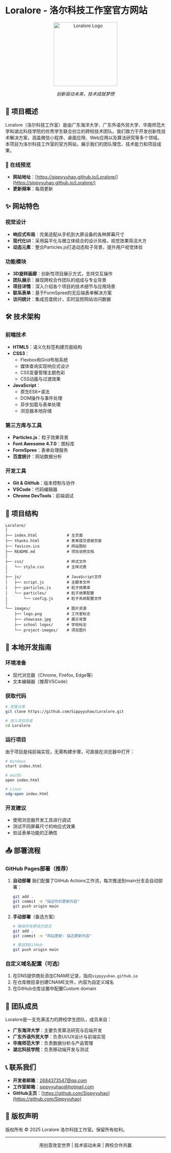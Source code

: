 # Loralore - 洛尔科技工作室官方网站

<div align="center">
  <img src="./images/logo.png" alt="Loralore Logo" width="200">
  <p><em>创新驱动未来，技术成就梦想</em></p>
</div>

## 📌 项目概述

Loralore（洛尔科技工作室）是由广东海洋大学、广东外语外贸大学、华南师范大学和湖北科技学院的优秀学生联合创立的跨校技术团队。我们致力于开发创新性技术解决方案，涵盖微信小程序、桌面应用、Web应用以及算法研究等多个领域。本项目为洛尔科技工作室的官方网站，展示我们的团队理念、技术能力和项目成果。

### 🔗 在线预览

- **网站地址**：[https://sippyyuhao.github.io/Loralore/](https://sippyyuhao.github.io/Loralore/)
- **更新频率**：每周更新

## ✨ 网站特色

### 视觉设计
- **响应式布局**：完美适配从手机到大屏设备的各种屏幕尺寸
- **现代化UI**：采用扁平化与微立体结合的设计风格，视觉效果简洁大方
- **动态元素**：整合Particles.js打造动态粒子背景，提升用户视觉体验

### 功能模块
- **3D旋转画廊**：创新性项目展示方式，支持交互操作
- **团队展示**：展现跨校合作团队的组成与专业背景
- **项目详情**：深入介绍各个项目的技术细节与应用场景
- **联系表单**：基于FormSpree的无后端表单解决方案
- **访问统计**：集成百度统计，实时监控网站访问数据

## 🛠️ 技术架构

### 前端技术
- **HTML5**：语义化标签构建页面结构
- **CSS3**：
  - Flexbox和Grid布局系统
  - 媒体查询实现响应式设计
  - CSS变量管理主题色彩
  - CSS动画与过渡效果
- **JavaScript**：
  - 原生ES6+语法
  - DOM操作与事件处理
  - 异步加载与表单处理
  - 浏览器本地存储

### 第三方库与工具
- **Particles.js**：粒子效果背景
- **Font Awesome 4.7.0**：图标库
- **FormSpree**：表单处理服务
- **百度统计**：网站数据分析

### 开发工具
- **Git & GitHub**：版本控制与协作
- **VSCode**：代码编辑器
- **Chrome DevTools**：前端调试

## 📂 项目结构

```
Loralore/
│
├── index.html             # 主页面
├── thanks.html            # 表单提交感谢页面
├── favicon.ico            # 网站图标
├── README.md              # 项目说明文档
│
├── css/                   # 样式文件
│   └── style.css          # 主样式表
│
├── js/                    # JavaScript文件
│   ├── script.js          # 主脚本文件
│   ├── particles.js       # 粒子效果库
│   └── particles/         # 粒子效果配置
│       └── config.js      # 粒子系统配置文件
│
└── images/                # 图片资源
    ├── logo.png           # 工作室标志
    ├── showcase.jpg       # 展示背景
    ├── school logos/      # 学校标志
    └── project-images/    # 项目图片
```

## 🚀 本地开发指南

### 环境准备
- 现代浏览器（Chrome, Firefox, Edge等）
- 文本编辑器（推荐VSCode）

### 获取代码
```bash
# 克隆仓库
git clone https://github.com/Sippyyuhao/Loralore.git

# 进入项目目录
cd Loralore
```

### 运行项目
由于项目是纯前端实现，无需构建步骤，可直接在浏览器中打开：

```bash
# Windows
start index.html

# macOS
open index.html

# Linux
xdg-open index.html
```

### 开发建议
- 使用浏览器开发工具进行调试
- 测试不同屏幕尺寸的响应式效果
- 验证表单功能的正确性

## 📤 部署流程

### GitHub Pages部署（推荐）

1. **自动部署**
   我们配置了GitHub Actions工作流，每次推送到main分支会自动部署：

   ```bash
   git add .
   git commit -m "描述你的更新内容"
   git push origin main
   ```

2. **手动部署**（备选方案）
   ```bash
   # 确保所有更改已提交
   git add .
   git commit -m "网站更新: 描述更新内容"
   
   # 推送到GitHub
   git push origin main
   ```

### 自定义域名配置（可选）
1. 在DNS提供商处添加CNAME记录，指向`sippyyuhao.github.io`
2. 在仓库根目录创建CNAME文件，内容为自定义域名
3. 在GitHub仓库设置中配置Custom domain

## 👥 团队成员

Loralore是一支充满活力的跨校学生团队，成员来自：
- **广东海洋大学**：主要负责算法研究与后端开发
- **广东外语外贸大学**：负责UI/UX设计与前端实现
- **华南师范大学**：负责数据分析与产品管理
- **湖北科技学院**：负责移动端开发与测试

## 📞 联系我们

- **开发者邮箱**：2684373547@qq.com
- **工作室邮箱**：sippyyuhao@hotmail.com
- **GitHub主页**：[https://github.com/Sippyyuhao](https://github.com/Sippyyuhao)

## 📜 版权声明

版权所有 © 2025 Loralore 洛尔科技工作室。保留所有权利。

---

<div align="center">
  <p>用创意改变世界 | 技术驱动未来 | 跨校合作共赢</p>
</div> 